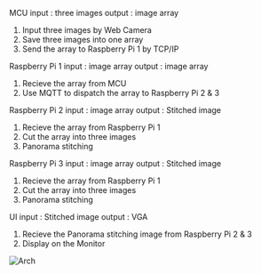 MCU
input  : three images
output : image array
1. Input three images by Web Camera
2. Save three images into one array
3. Send the array to Raspberry Pi 1 by TCP/IP

Raspberry Pi 1
input  : image array
output : image array
1. Recieve the array from MCU
2. Use MQTT to dispatch the array to Raspberry Pi 2 & 3

Raspberry Pi 2
input  : image array
output : Stitched image
1. Recieve the array from Raspberry Pi 1
2. Cut the array into three images
3. Panorama stitching

Raspberry Pi 3
input  : image array
output : Stitched image
1. Recieve the array from Raspberry Pi 1
2. Cut the array into three images
3. Panorama stitching

UI
input  : Stitched image
output : VGA 
1. Recieve the Panorama stitching image from Raspberry Pi 2 & 3
2. Display on the Monitor

![Arch](https://github.com/digiplusdaniel/embedded/blob/master/3.Design/Architecture%20diagram.png)
